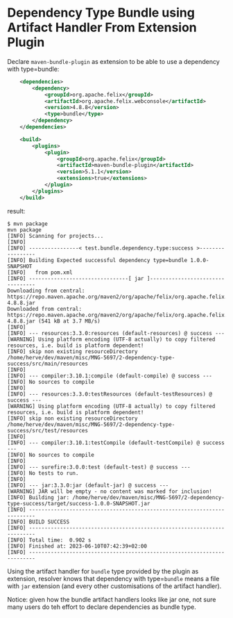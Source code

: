 Dependency Type Bundle using Artifact Handler From Extension Plugin
======

Declare `maven-bundle-plugin` as extension to be able to use a dependency with type=bundle:

```xml
    <dependencies>
        <dependency>
            <groupId>org.apache.felix</groupId>
            <artifactId>org.apache.felix.webconsole</artifactId>
            <version>4.8.8</version>
            <type>bundle</type>
        </dependency>
    </dependencies>

    <build>
        <plugins>
            <plugin>
                <groupId>org.apache.felix</groupId>
                <artifactId>maven-bundle-plugin</artifactId>
                <version>5.1.1</version>
                <extensions>true</extensions>
            </plugin>
        </plugins>
    </build>
```

result:

```
$ mvn package
mvn package
[INFO] Scanning for projects...
[INFO] 
[INFO] ----------------< test.bundle.dependency.type:success >-----------------
[INFO] Building Expected successful dependency type=bundle 1.0.0-SNAPSHOT
[INFO]   from pom.xml
[INFO] --------------------------------[ jar ]---------------------------------
Downloading from central: https://repo.maven.apache.org/maven2/org/apache/felix/org.apache.felix.webconsole/4.8.8/org.apache.felix.webconsole-4.8.8.jar
Downloaded from central: https://repo.maven.apache.org/maven2/org/apache/felix/org.apache.felix.webconsole/4.8.8/org.apache.felix.webconsole-4.8.8.jar (541 kB at 3.7 MB/s)
[INFO] 
[INFO] --- resources:3.3.0:resources (default-resources) @ success ---
[WARNING] Using platform encoding (UTF-8 actually) to copy filtered resources, i.e. build is platform dependent!
[INFO] skip non existing resourceDirectory /home/herve/dev/maven/misc/MNG-5697/2-dependency-type-success/src/main/resources
[INFO] 
[INFO] --- compiler:3.10.1:compile (default-compile) @ success ---
[INFO] No sources to compile
[INFO] 
[INFO] --- resources:3.3.0:testResources (default-testResources) @ success ---
[WARNING] Using platform encoding (UTF-8 actually) to copy filtered resources, i.e. build is platform dependent!
[INFO] skip non existing resourceDirectory /home/herve/dev/maven/misc/MNG-5697/2-dependency-type-success/src/test/resources
[INFO] 
[INFO] --- compiler:3.10.1:testCompile (default-testCompile) @ success ---
[INFO] No sources to compile
[INFO] 
[INFO] --- surefire:3.0.0:test (default-test) @ success ---
[INFO] No tests to run.
[INFO] 
[INFO] --- jar:3.3.0:jar (default-jar) @ success ---
[WARNING] JAR will be empty - no content was marked for inclusion!
[INFO] Building jar: /home/herve/dev/maven/misc/MNG-5697/2-dependency-type-success/target/success-1.0.0-SNAPSHOT.jar
[INFO] ------------------------------------------------------------------------
[INFO] BUILD SUCCESS
[INFO] ------------------------------------------------------------------------
[INFO] Total time:  0.902 s
[INFO] Finished at: 2023-06-10T07:42:39+02:00
[INFO] ------------------------------------------------------------------------
```

Using the artifact handler for `bundle` type provided by the plugin as extension, resolver knows that dependency with type=`bundle` means a file with `jar` extension (and every other customisations of the artifact handler).

Notice: given how the bundle artifact handlers looks like jar one, not sure many users do teh effort to declare dependencies as bundle type.
